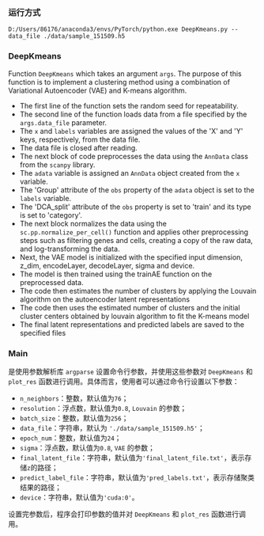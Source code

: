 ### 运行方式
```shell
D:/Users/86176/anaconda3/envs/PyTorch/python.exe DeepKmeans.py --data_file ./data/sample_151509.h5
```



### DeepKmeans

Function  `DeepKmeans` which takes an argument `args`. The purpose of this function is to implement a clustering method using a combination of Variational Autoencoder (VAE) and K-means algorithm.

- The first line of the function sets the random seed for repeatability.
- The second line of the function loads data from a file specified by the `args.data_file` parameter.
- The `x` and `labels` variables are assigned the values of the 'X' and 'Y' keys, respectively, from the data file.
- The data file is closed after reading.
- The next block of code preprocesses the data using the `AnnData` class from the `scanpy` library.
- The `adata` variable is assigned an `AnnData` object created from the `x` variable.
- The 'Group' attribute of the `obs` property of the `adata` object is set to the `labels` variable.
- The 'DCA_split' attribute of the `obs` property is set to 'train' and its type is set to 'category'.
- The next block normalizes the data using the `sc.pp.normalize_per_cell()` function and applies other preprocessing steps such as filtering genes and cells, creating a copy of the raw data, and log-transforming the data.
- Next, the VAE model is initialized with the specified input dimension, z_dim, encodeLayer, decodeLayer, sigma and device.
- The model is then trained using the trainAE function on the preprocessed data.
- The code then estimates the number of clusters by applying the Louvain algorithm on the autoencoder latent representations
- The code then uses the estimated number of clusters and the initial cluster centers obtained by louvain algorithm to fit the K-means model
- The final latent representations and predicted labels are saved to the specified files



### Main

是使用参数解析库 `argparse` 设置命令行参数，并使用这些参数对 `DeepKmeans` 和 `plot_res` 函数进行调用。具体而言，使用者可以通过命令行设置以下参数：

- `n_neighbors`：整数，默认值为`76`；
- `resolution`：浮点数，默认值为`0.8`, `Louvain` 的参数；
- `batch_size`：整数，默认值为`256`；
- `data_file`：字符串，默认为 `'./data/sample_151509.h5'`；
- `epoch_num`：整数，默认值为`24`；
- `sigma`：浮点数，默认值为`0.8`, `VAE` 的参数；
- `final_latent_file`：字符串，默认值为`'final_latent_file.txt'`，表示存储`z`的路径；
- `predict_label_file`：字符串，默认值为`'pred_labels.txt'`，表示存储聚类结果的路径；
- `device`：字符串，默认值为`'cuda:0'`。

设置完参数后，程序会打印参数的值并对 `DeepKmeans` 和 `plot_res` 函数进行调用。
